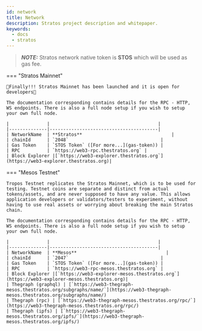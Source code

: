 ```yaml
---
id: network
title: Network
description: Stratos project description and whitepaper.
keywords:
  - docs
  - stratos
---
```


> **_NOTE:_** Stratos network native token is **STOS** which will be used as gas fee.


=== "Stratos Mainnet"

    🎉Finally!!! Stratos Mainnet has been launched and it is open for developers🎉

    The documentation corresponding contains details for the RPC - HTTP, WS endpoints. There is also a full node setup if you wish to setup your own full node.

    |              |                                        |
    |--------------|----------------------------------------|
    | NetworkName  | **Stratos**                                 |
    | chainId      | `2048`                                  |
    | Gas Token    | `STOS Token` ([For more...](gas-token)) |
    | RPC          | `https://web3-rpc.thestratos.org` |
    | Block Explorer |[`https://web3-explorer.thestratos.org`](https://web3-explorer.thestratos.org)|

=== "Mesos Testnet"

    Tropos Testnet replicates the Stratos Mainnet, which is to be used for testing. Testnet coins are separate and distinct from actual tokens/assets, and are never supposed to have any value. This allows application developers or validators/testers to experiment, without having to use real assets or worrying about breaking the main Stratos chain.

    The documentation corresponding contains details for the RPC - HTTP, WS endpoints. There is also a full node setup if you wish to setup your own full node.

    |              |                                        |
    |--------------|----------------------------------------|
    | NetworkName  | **Mesos**                                 |
    | chainId      | `2047`                                  |
    | Gas Token    | `STOS Token` ([For more...](gas-token)) |
    | RPC          | `https://web3-rpc-mesos.thestratos.org` |
    | Block Explorer |[`https://web3-explorer-mesos.thestratos.org`](https://web3-explorer-mesos.thestratos.org)|
    | Thegraph (graphql) | [`https://web3-thegraph-mesos.thestratos.org/subgraphs/name/`](https://web3-thegraph-mesos.thestratos.org/subgraphs/name/)
    | Thegraph (rpc) | [`https://web3-thegraph-mesos.thestratos.org/rpc/`](https://web3-thegraph-mesos.thestratos.org/rpc/)
    | Thegraph (ipfs) | [`https://web3-thegraph-mesos.thestratos.org/ipfs/`](https://web3-thegraph-mesos.thestratos.org/ipfs/)
